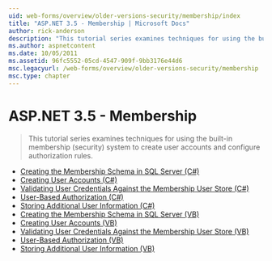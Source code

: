 ```yaml
---
uid: web-forms/overview/older-versions-security/membership/index
title: "ASP.NET 3.5 - Membership | Microsoft Docs"
author: rick-anderson
description: "This tutorial series examines techniques for using the built-in membership (security) system to create user accounts and configure authorization rules."
ms.author: aspnetcontent
ms.date: 10/05/2011
ms.assetid: 96fc5552-05cd-4547-909f-9bb3176e44d6
msc.legacyurl: /web-forms/overview/older-versions-security/membership
msc.type: chapter
---
```

ASP.NET 3.5 - Membership
====================
> This tutorial series examines techniques for using the built-in membership (security) system to create user accounts and configure authorization rules.


- [Creating the Membership Schema in SQL Server (C#)](creating-the-membership-schema-in-sql-server-cs.md)
- [Creating User Accounts (C#)](creating-user-accounts-cs.md)
- [Validating User Credentials Against the Membership User Store (C#)](validating-user-credentials-against-the-membership-user-store-cs.md)
- [User-Based Authorization (C#)](user-based-authorization-cs.md)
- [Storing Additional User Information (C#)](storing-additional-user-information-cs.md)
- [Creating the Membership Schema in SQL Server (VB)](creating-the-membership-schema-in-sql-server-vb.md)
- [Creating User Accounts (VB)](creating-user-accounts-vb.md)
- [Validating User Credentials Against the Membership User Store (VB)](validating-user-credentials-against-the-membership-user-store-vb.md)
- [User-Based Authorization (VB)](user-based-authorization-vb.md)
- [Storing Additional User Information (VB)](storing-additional-user-information-vb.md)
